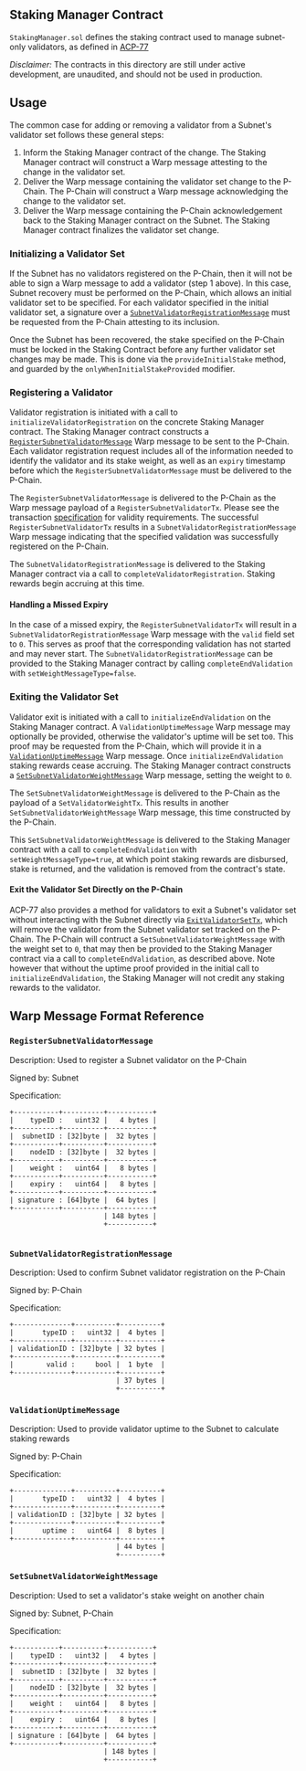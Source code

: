 ## Staking Manager Contract

`StakingManager.sol` defines the staking contract used to manage subnet-only validators, as defined in [ACP-77](https://github.com/avalanche-foundation/ACPs/tree/main/ACPs/77-reinventing-subnets)

_Disclaimer:_ The contracts in this directory are still under active development, are unaudited, and should not be used in production.

## Usage

The common case for adding or removing a validator from a Subnet's validator set follows these general steps:
1. Inform the Staking Manager contract of the change. The Staking Manager contract will construct a Warp message attesting to the change in the validator set.
2. Deliver the Warp message containing the validator set change to the P-Chain. The P-Chain will construct a Warp message acknowledging the change to the validator set.
3. Deliver the Warp message containing the P-Chain acknowledgement back to the Staking Manager contract on the Subnet. The Staking Manager contract finalizes the validator set change.

### Initializing a Validator Set

If the Subnet has no validators registered on the P-Chain, then it will not be able to sign a Warp message to add a validator (step 1 above). In this case, Subnet recovery must be performed on the P-Chain, which allows an initial validator set to be specified. For each validator specified in the initial validator set, a signature over a [`SubnetValidatorRegistrationMessage`](#subnetvalidatorregistrationmessage) must be requested from the P-Chain attesting to its inclusion.

Once the Subnet has been recovered, the stake specified on the P-Chain must be locked in the Staking Contract before any further validator set changes may be made. This is done via the `provideInitialStake` method, and guarded by the `onlyWhenInitialStakeProvided` modifier.


### Registering a Validator

Validator registration is initiated with a call to `initializeValidatorRegistration` on the concrete Staking Manager contract. The Staking Manager contract constructs a [`RegisterSubnetValidatorMessage`](#registersubnetvalidatormessage) Warp message to be sent to the P-Chain. Each validator registration request includes all of the information needed to identify the validator and its stake weight, as well as an `expiry` timestamp before which the `RegisterSubnetValidatorMessage` must be delivered to the P-Chain.

The `RegisterSubnetValidatorMessage` is delivered to the P-Chain as the Warp message payload of a `RegisterSubnetValidatorTx`. Please see the transaction [specification](https://github.com/avalanche-foundation/ACPs/tree/main/ACPs/77-reinventing-subnets#step-2-issue-a-registersubnetvalidatortx-on-the-p-chain) for validity requirements. The successful `RegisterSubnetValidatorTx` results in a `SubnetValidatorRegistrationMessage` Warp message indicating that the specified validation was successfully registered on the P-Chain.

The `SubnetValidatorRegistrationMessage` is delivered to the Staking Manager contract via a call to `completeValidatorRegistration`. Staking rewards begin accruing at this time.

#### Handling a Missed Expiry

In the case of a missed expiry, the `RegisterSubnetValidatorTx` will result in a `SubnetValidatorRegistrationMessage` Warp message with the `valid` field set to `0`. This serves as proof that the corresponding validation has not started and may never start. The `SubnetValidatorRegistrationMessage` can be provided to the Staking Manager contract by calling `completeEndValidation` with `setWeightMessageType=false`.

### Exiting the Validator Set

Validator exit is initiated with a call to `initializeEndValidation` on the Staking Manager contract. A `ValidationUptimeMessage` Warp message may optionally be provided, otherwise the validator's uptime will be set to`0`. This proof may be requested from the P-Chain, which will provide it in a [`ValidationUptimeMessage`](#validationuptimemessage) Warp message. Once `initializeEndValidation` staking rewards cease accruing. The Staking Manager contract constructs a [`SetSubnetValidatorWeightMessage`](#setsubnetvalidatorweightmessage) Warp message, setting the weight to `0`.

The `SetSubnetValidatorWeightMessage` is delivered to the P-Chain as the payload of a `SetValidatorWeightTx`. This results in another `SetSubnetValidatorWeightMessage` Warp message, this time constructed by the P-Chain.

This `SetSubnetValidatorWeightMessage` is delivered to the Staking Manager contract with a call to `completeEndValidation` with `setWeightMessageType=true`, at which point staking rewards are disbursed, stake is returned, and the validation is removed from the contract's state.

#### Exit the Validator Set Directly on the P-Chain

ACP-77 also provides a method for validators to exit a Subnet's validator set without interacting with the Subnet directly via [`ExitValidatorSetTx`](https://github.com/avalanche-foundation/ACPs/tree/main/ACPs/77-reinventing-subnets#exitvalidatorsettx), which will remove the validator from the Subnet validator set tracked on the P-Chain. The P-Chain will contruct a `SetSubnetValidatorWeightMessage` with the weight set to `0`, that may then be provided to the Staking Manager contract via a call to `completeEndValidation`, as described above. Note however that without the uptime proof provided in the initial call to `initializeEndValidation`, the Staking Manager will not credit any staking rewards to the validator.

## Warp Message Format Reference

### `RegisterSubnetValidatorMessage`

Description: Used to register a Subnet validator on the P-Chain

Signed by: Subnet

Specification:
```
+-----------+----------+-----------+
|    typeID :   uint32 |   4 bytes |
+-----------+----------+-----------+
|  subnetID : [32]byte |  32 bytes |
+-----------+----------+-----------+
|    nodeID : [32]byte |  32 bytes |
+-----------+----------+-----------+
|    weight :   uint64 |   8 bytes |
+-----------+----------+-----------+
|    expiry :   uint64 |   8 bytes |
+-----------+----------+-----------+
| signature : [64]byte |  64 bytes |
+-----------+----------+-----------+
                       | 148 bytes |
                       +-----------+
     
```

### `SubnetValidatorRegistrationMessage`

Description: Used to confirm Subnet validator registration on the P-Chain

Signed by: P-Chain

Specification:
```
+--------------+----------+----------+
|       typeID :   uint32 |  4 bytes |
+--------------+----------+----------+
| validationID : [32]byte | 32 bytes |
+--------------+----------+----------+
|        valid :     bool |  1 byte  |
+--------------+----------+----------+
                          | 37 bytes |
                          +----------+
```

### `ValidationUptimeMessage`

Description: Used to provide validator uptime to the Subnet to calculate staking rewards

Signed by: P-Chain

Specification:
```
+--------------+----------+----------+
|       typeID :   uint32 |  4 bytes |
+--------------+----------+----------+
| validationID : [32]byte | 32 bytes |
+--------------+----------+----------+
|       uptime :   uint64 |  8 bytes |
+--------------+----------+----------+
                          | 44 bytes |
                          +----------+
```

### `SetSubnetValidatorWeightMessage`

Description: Used to set a validator's stake weight on another chain

Signed by: Subnet, P-Chain

Specification:
```
+-----------+----------+-----------+
|    typeID :   uint32 |   4 bytes |
+-----------+----------+-----------+
|  subnetID : [32]byte |  32 bytes |
+-----------+----------+-----------+
|    nodeID : [32]byte |  32 bytes |
+-----------+----------+-----------+
|    weight :   uint64 |   8 bytes |
+-----------+----------+-----------+
|    expiry :   uint64 |   8 bytes |
+-----------+----------+-----------+
| signature : [64]byte |  64 bytes |
+-----------+----------+-----------+
                       | 148 bytes |
                       +-----------+  
```